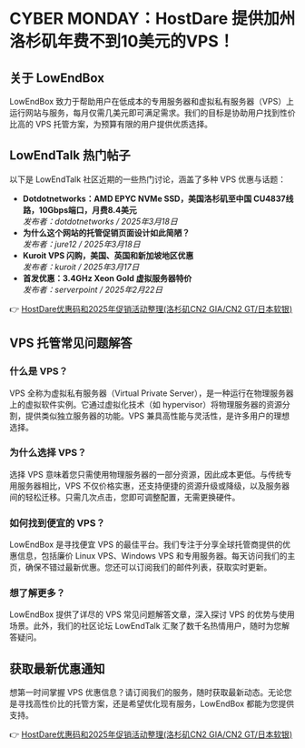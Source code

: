 # CYBER MONDAY：HostDare 提供加州洛杉矶年费不到10美元的VPS！

## 关于 LowEndBox

LowEndBox 致力于帮助用户在低成本的专用服务器和虚拟私有服务器（VPS）上运行网站与服务，每月仅需几美元即可满足需求。我们的目标是协助用户找到性价比高的 VPS 托管方案，为预算有限的用户提供优质选择。

## LowEndTalk 热门帖子

以下是 LowEndTalk 社区近期的一些热门讨论，涵盖了多种 VPS 优惠与话题：

- **Dotdotnetworks：AMD EPYC NVMe SSD，美国洛杉矶至中国 CU4837线路，10Gbps端口，月费8.4美元**  
  *发布者：dotdotnetworks / 2025年3月18日*  
- **为什么这个网站的托管促销页面设计如此简陋？**  
  *发布者：jure12 / 2025年3月18日*  
- **Kuroit VPS 闪购，美国、英国和新加坡地区优惠**  
  *发布者：kuroit / 2025年3月17日*  
- **首发优惠：3.4GHz Xeon Gold 虚拟服务器特价**  
  *发布者：serverpoint / 2025年2月22日*

👉 [HostDare优惠码和2025年促销活动整理(洛杉矶CN2 GIA/CN2 GT/日本软银)](https://bit.ly/hostdare)

## VPS 托管常见问题解答

### 什么是 VPS？

VPS 全称为虚拟私有服务器（Virtual Private Server），是一种运行在物理服务器上的虚拟软件实例。它通过虚拟化技术（如 hypervisor）将物理服务器的资源分割，提供类似独立服务器的功能。VPS 兼具高性能与灵活性，是许多用户的理想选择。

### 为什么选择 VPS？

选择 VPS 意味着您只需使用物理服务器的一部分资源，因此成本更低。与传统专用服务器相比，VPS 不仅价格实惠，还支持便捷的资源升级或降级，以及服务器间的轻松迁移。只需几次点击，您即可调整配置，无需更换硬件。

### 如何找到便宜的 VPS？

LowEndBox 是寻找便宜 VPS 的最佳平台。我们专注于分享全球托管商提供的优惠信息，包括廉价 Linux VPS、Windows VPS 和专用服务器。每天访问我们的主页，确保不错过最新优惠。您还可以订阅我们的邮件列表，获取实时更新。

### 想了解更多？

LowEndBox 提供了详尽的 VPS 常见问题解答文章，深入探讨 VPS 的优势与使用场景。此外，我们的社区论坛 LowEndTalk 汇聚了数千名热情用户，随时为您解答疑问。

## 获取最新优惠通知

想第一时间掌握 VPS 优惠信息？请订阅我们的服务，随时获取最新动态。无论您是寻找高性价比的托管方案，还是希望优化现有服务，LowEndBox 都能为您提供支持。

👉 [HostDare优惠码和2025年促销活动整理(洛杉矶CN2 GIA/CN2 GT/日本软银)](https://bit.ly/hostdare)